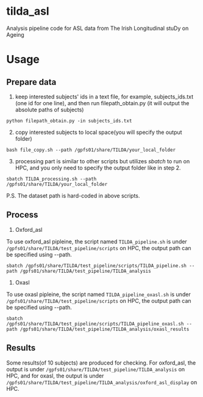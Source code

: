 # tilda_asl
Analysis pipeline code for ASL data from The Irish Longitudinal stuDy on Ageing



# Usage

## Prepare data

1.  keep interested subjects' ids in a text file, for example, subjects_ids.txt (one id for one line), and then run filepath_obtain.py (it will output the absolute paths of subjects)
```
python filepath_obtain.py -in subjects_ids.txt
```

2. copy interested subjects to local space(you will specify the output folder)
```
bash file_copy.sh --path /gpfs01/share/TILDA/your_local_folder
```

3. processing part is similar to other scripts but utilizes *sbatch* to run on HPC, and you only need to specify the output folder like in step 2.
```
sbatch TILDA_processing.sh --path  /gpfs01/share/TILDA/your_local_folder
```

P.S. The dataset path is hard-coded in above scripts.

## Process


1. Oxford_asl

To use oxford_asl pipleine, the script named `TILDA_pipeline.sh` is under `/gpfs01/share/TILDA/test_pipeline/scripts` on HPC, the output path can be specified using --path. 

```
sbatch /gpfs01/share/TILDA/test_pipeline/scripts/TILDA_pipeline.sh --path /gpfs01/share/TILDA/test_pipeline/TILDA_analysis 
```
1. Oxasl

To use oxasl pipleine, the script named `TILDA_pipeline_oxasl.sh` is under `/gpfs01/share/TILDA/test_pipeline/scripts` on HPC, the output path can be specified using --path.
```
sbatch /gpfs01/share/TILDA/test_pipeline/scripts/TILDA_pipeline_oxasl.sh --path /gpfs01/share/TILDA/test_pipeline/TILDA_analysis/oxasl_results
```

## Results

Some results(of 10 subjects) are produced for checking. For oxford_asl, the output is under `/gpfs01/share/TILDA/test_pipeline/TILDA_analysis` on HPC, and for oxasl, the output is under `/gpfs01/share/TILDA/test_pipeline/TILDA_analysis/oxford_asl_display` on HPC.